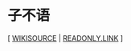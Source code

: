 # 子不语

[ [WIKISOURCE](https://zh.wikisource.org/zh-hans/子不语)
| [READONLY.LINK](https://readonly.link/books/https://books.readonly.link/袁枚//子不语/book.json) ]
